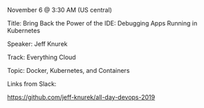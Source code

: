 November 6 @ 3:30 AM (US central)

Title: Bring Back the Power of the IDE: Debugging Apps Running in Kubernetes

Speaker: Jeff Knurek

Track: Everything Cloud

Topic: Docker, Kubernetes, and Containers

Links from Slack:

https://github.com/jeff-knurek/all-day-devops-2019

